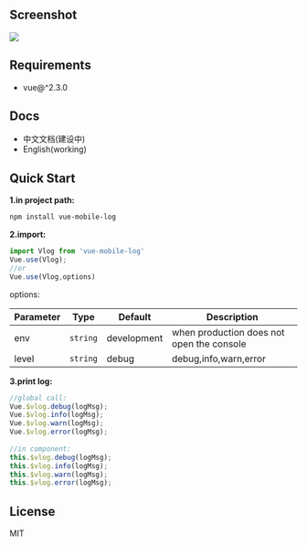 ## Screenshot
![](https://github.com/christlee1989/vue-mobile-log/blob/master/screenshot/screenshot.png)  

## Requirements

+ vue@^2.3.0

## Docs

+ 中文文档(建设中)
+ English(working)

## Quick Start

**1.in project path:**
``` bash
npm install vue-mobile-log
```

**2.import:**
``` js
import Vlog from 'vue-mobile-log'
Vue.use(Vlog);
//or
Vue.use(Vlog,options)
```

options:

Parameter | Type | Default | Description
--------- | ---- | ------- | -----------
env | `string` | development | when production does not open the console
level | `string` | debug | debug,info,warn,error

**3.print log:**
```js
//global call:
Vue.$vlog.debug(logMsg);
Vue.$vlog.info(logMsg);
Vue.$vlog.warn(logMsg);
Vue.$vlog.error(logMsg);
 
//in component:
this.$vlog.debug(logMsg);
this.$vlog.info(logMsg);
this.$vlog.warn(logMsg);
this.$vlog.error(logMsg);
```


## License

MIT

